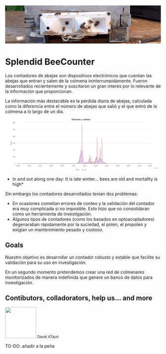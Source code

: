 ![alt text](image.png)

# Splendid BeeCounter

Los contadores de abejas son dispositivos electrónicos que cuentan las abejas que entran y salen de la colmena ininterrumpidamente. Fueron desarrollados recientemente y suscitaron un gran interés por lo relevante de la información que proporcionan.

La información más destacable es la pérdida diaria de abejas, calculada como la diferencia entre el número de abejas que salió y el que entró de la colmena a lo largo de un día.

![alt text](image-1.png)

* In and out along one day: It is late winter... bees are old and mortallty is high*

Sin embargo los contadores desarrollados tenían dos problemas:

* En ocasiones cometían errores de conteo y la validación del contador era muy complicada si no imposible. Esto hizo que no consolidaran como un herramienta de investigación.
* Algunos tipos de contadores (como los basados en optoacopladores) degenaraban rápidamente por la suciedad, el polen, el propoleo y exigían un mantenimiento pesado y costoso.

## Goals

Nuestro objetivo es desarrollar un contador robusto y estable que facilite su validación para su uso en investigación.

En un segundo momento pretendemos crear una red de colmenares monitorizados de manera indefinida que genere un banco de datos para investigación.

## Contibutors, colladorators, help us... and more

<div>
    <img src="https://github.com/Atauri.png" width="100" height="100" display="inline"> 
    <small>David ATauri</small>
</div>

TO-DO: añadir a la peña
